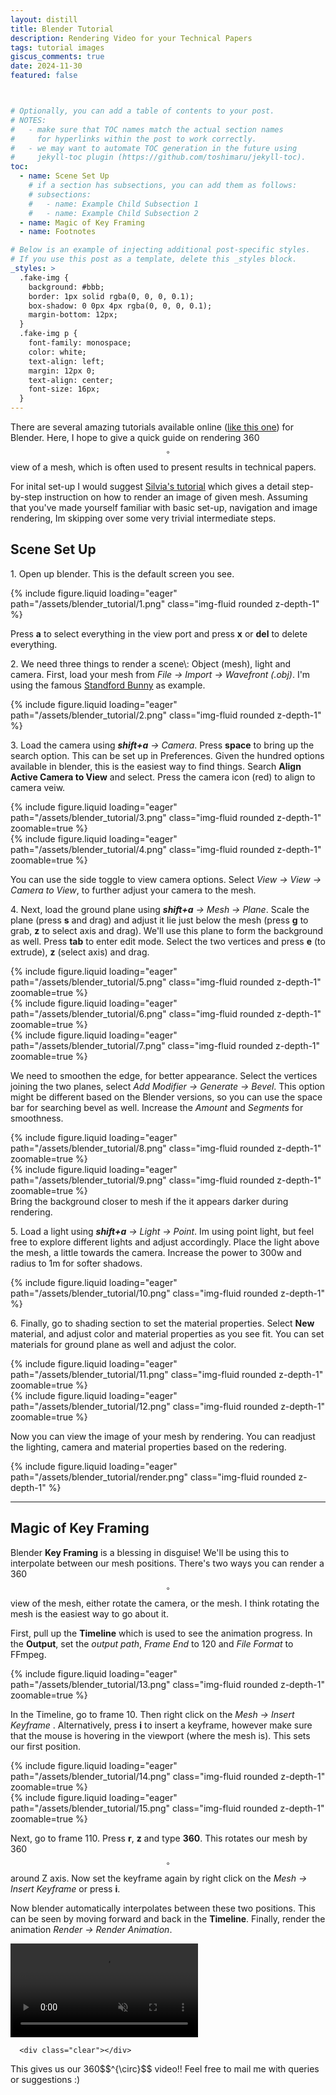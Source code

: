 ```yaml
---
layout: distill
title: Blender Tutorial
description: Rendering Video for your Technical Papers
tags: tutorial images
giscus_comments: true
date: 2024-11-30
featured: false



# Optionally, you can add a table of contents to your post.
# NOTES:
#   - make sure that TOC names match the actual section names
#     for hyperlinks within the post to work correctly.
#   - we may want to automate TOC generation in the future using
#     jekyll-toc plugin (https://github.com/toshimaru/jekyll-toc).
toc:
  - name: Scene Set Up
    # if a section has subsections, you can add them as follows:
    # subsections:
    #   - name: Example Child Subsection 1
    #   - name: Example Child Subsection 2
  - name: Magic of Key Framing
  - name: Footnotes

# Below is an example of injecting additional post-specific styles.
# If you use this post as a template, delete this _styles block.
_styles: >
  .fake-img {
    background: #bbb;
    border: 1px solid rgba(0, 0, 0, 0.1);
    box-shadow: 0 0px 4px rgba(0, 0, 0, 0.1);
    margin-bottom: 12px;
  }
  .fake-img p {
    font-family: monospace;
    color: white;
    text-align: left;
    margin: 12px 0;
    text-align: center;
    font-size: 16px;
  }
---
```


There are several amazing tutorials available online ([like this one](https://youtu.be/TPrnSACiTJ4?feature=shared)) for Blender. Here, I hope to give a quick guide on rendering 360$$^{\circ}$$ view of a mesh, which is often used to present results in technical papers.  

For inital set-up I would suggest [Silvia's tutorial](https://www.silviasellan.com/posts/blender_figure/) which gives a detail step-by-step instruction on how to render an image of given mesh. Assuming that you've made yourself familiar with basic set-up, navigation and image rendering, Im skipping over some very trivial intermediate steps.

## Scene Set Up
<p>1. Open up blender. This is the default screen you see. </p>
<div class="row mt-3">
    <div class="col-sm mt-3 mt-md-0">
        {% include figure.liquid loading="eager" path="/assets/blender_tutorial/1.png" class="img-fluid rounded z-depth-1" %}
    </div>
</div>

Press **a** to select everything in the view port and press **x** or **del** to delete everything.

<p>2. We need three things to render a scene\: Object (mesh), light and camera. First, load your mesh from <i>File -> Import -> Wavefront (.obj)</i>. I'm using the famous <a href="https://graphics.stanford.edu/data/3Dscanrep">Standford Bunny</a> as example.</p>

<div class="row mt-3">
    <div class="col-sm mt-3 mt-md-0">
        {% include figure.liquid loading="eager" path="/assets/blender_tutorial/2.png" class="img-fluid rounded z-depth-1" %}
    </div>
</div>

<p>3. Load the camera using <i><strong>shift+a</strong> -> Camera</i>. Press <strong>space</strong> to bring up the search option. This can be set up in Preferences. Given the hundred options available in blender, this is the easiest way to find things. Search <strong>Align Active Camera to View</strong> and select. Press the camera icon (red) to align to camera veiw.  </p>

<div class="row mt-3">
    <div class="col-sm mt-3 mt-md-0">
        {% include figure.liquid loading="eager" path="/assets/blender_tutorial/3.png" class="img-fluid rounded z-depth-1" zoomable=true %}
    </div>
    <div class="col-sm mt-3 mt-md-0">
        {% include figure.liquid loading="eager" path="/assets/blender_tutorial/4.png" class="img-fluid rounded z-depth-1" zoomable=true %}
    </div>
</div>

You can use the side toggle to view camera options. Select <i>View -> View -> Camera to View</i>, to further adjust your camera to the mesh. 


<p>4. Next, load the ground plane using <i><strong>shift+a</strong> -> Mesh -> Plane</i>. Scale the plane (press <strong>s</strong> and drag) and adjust it lie just below the mesh (press <strong>g</strong> to grab, <strong>z</strong> to select axis and drag). We'll use this plane to form the background as well. Press <strong>tab</strong> to enter edit mode. Select the two vertices and press <strong>e</strong> (to extrude), <strong>z</strong> (select axis) and drag. </p>

<div class="row mt-3">
    <div class="col-sm mt-3 mt-md-0">
        {% include figure.liquid loading="eager" path="/assets/blender_tutorial/5.png" class="img-fluid rounded z-depth-1" zoomable=true %}
    </div>
    <div class="col-sm mt-3 mt-md-0">
        {% include figure.liquid loading="eager" path="/assets/blender_tutorial/6.png" class="img-fluid rounded z-depth-1" zoomable=true %}
    </div>
        <div class="col-sm mt-3 mt-md-0">
        {% include figure.liquid loading="eager" path="/assets/blender_tutorial/7.png" class="img-fluid rounded z-depth-1" zoomable=true %}
    </div>
</div>

We need to smoothen the edge, for better appearance. Select the vertices joining the two planes, select <i>Add Modifier -> Generate -> Bevel</i>. This option might be different based on the Blender versions, so you can use the space bar for searching bevel as well. Increase the <i>Amount</i> and <i>Segments</i> for smoothness.
<div class="row mt-3">
    <div class="col-sm mt-3 mt-md-0">
        {% include figure.liquid loading="eager" path="/assets/blender_tutorial/8.png" class="img-fluid rounded z-depth-1" zoomable=true %}
    </div>
    <div class="col-sm mt-3 mt-md-0">
        {% include figure.liquid loading="eager" path="/assets/blender_tutorial/9.png" class="img-fluid rounded z-depth-1" zoomable=true %}
    </div>
</div>
Bring the background closer to mesh if the it appears darker during rendering.

<p>5. Load a light using <i><strong>shift+a</strong> -> Light -> Point</i>. Im using point light, but feel free to explore different lights and adjust accordingly. Place the light above the mesh, a little towards the camera. Increase the power to 300w and radius to 1m for softer shadows. </p>

<div class="row mt-3">
    <div class="col-sm mt-3 mt-md-0">
        {% include figure.liquid loading="eager" path="/assets/blender_tutorial/10.png" class="img-fluid rounded z-depth-1" %}
    </div>
</div>

<p>6. Finally, go to shading section to set the material properties. Select <strong>New</strong> material, and adjust color and material properties as you see fit. You can set materials for ground plane as well and adjust the color. </p>

<div class="row mt-3">
    <div class="col-sm mt-3 mt-md-0">
        {% include figure.liquid loading="eager" path="/assets/blender_tutorial/11.png" class="img-fluid rounded z-depth-1" zoomable=true %}
    </div>
    <div class="col-sm mt-3 mt-md-0">
        {% include figure.liquid loading="eager" path="/assets/blender_tutorial/12.png" class="img-fluid rounded z-depth-1" zoomable=true %}
    </div>
</div>

Now you can view the image of your mesh by rendering. You can readjust the lighting, camera and material properties based on the redering. 

<div class="row mt-3">
    <div class="col-sm mt-3 mt-md-0">
        {% include figure.liquid loading="eager" path="/assets/blender_tutorial/render.png" class="img-fluid rounded z-depth-1" %}
    </div>
</div>

---

## Magic of Key Framing

Blender <strong>Key Framing</strong> is a blessing in disguise! We'll be using this to interpolate between our mesh positions. There's two ways you can render a 360$$^{\circ}$$ view of the mesh, either rotate the camera, or the mesh. I think rotating the mesh is the easiest way to go about it.

First, pull up the <strong>Timeline</strong> which is used to see the animation progress. In the <strong>Output</strong>, set the <i>output path</i>, <i>Frame End</i>  to 120 and <i>File Format</i> to FFmpeg.     
<div class="row mt-3">
    <div class="col-sm mt-3 mt-md-0">
        {% include figure.liquid loading="eager" path="/assets/blender_tutorial/13.png" class="img-fluid rounded z-depth-1" zoomable=true %}
    </div>
</div>

In the Timeline, go to frame 10. Then right click on the <i>Mesh -> Insert Keyframe </i>. Alternatively, press <strong>i</strong> to insert a keyframe, however make sure that the mouse is hovering in the viewport (where the mesh is). This sets our first position.

<div class="row mt-3">
    <div class="col-sm mt-3 mt-md-0">
        {% include figure.liquid loading="eager" path="/assets/blender_tutorial/14.png" class="img-fluid rounded z-depth-1" zoomable=true %}
    </div>
    <div class="col-sm mt-3 mt-md-0">
        {% include figure.liquid loading="eager" path="/assets/blender_tutorial/15.png" class="img-fluid rounded z-depth-1" zoomable=true %}
    </div>
</div>

Next, go to frame 110. Press <strong>r</strong>, <strong>z</strong> and type <strong>360</strong>. This rotates our mesh by 360$$^{\circ}$$ around Z axis. Now set the keyframe again by right click on the <i>Mesh -> Insert Keyframe </i> or press <strong>i</strong>.

Now blender automatically interpolates between these two positions. This can be seen by moving forward and back in the <strong>Timeline</strong>. Finally, render the animation <i>Render -> Render Animation</i>.

 <div class="columns is-centered has-text-centered">
    <div id="wrapper"> 
      <video id="home2" poster=""   controls muted    playsinline width="100%"> 
        <source type="video/mp4" src="/assets/blender_tutorial/bunny.mkv"   /> 
      </video>
      
      <div class="clear"></div> 
  </div>
</div>
This gives us our 360$$^{\circ}$$ video!! <d-footnote>Feel free to mail me with queries or suggestions :)</d-footnote>




